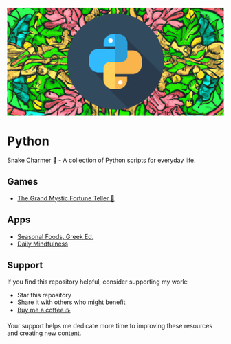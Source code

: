 ![](https://github.com/AnastasiosPapalias/Python/blob/main/pythonbannergit.png)

# Python

Snake Charmer 🐍 - A collection of Python scripts for everyday life.

## Games
 - [The Grand Mystic Fortune Teller 🔮](https://github.com/AnastasiosPapalias/Python/blob/main/fortuneteller.py)

## Apps
 - [Seasonal Foods, Greek Ed.](https://github.com/AnastasiosPapalias/Python/blob/main/epohika.py)
 - [Daily Mindfulness](https://github.com/AnastasiosPapalias/Python/blob/main/dailymindfulness/dailymindfulness.py)

## Support

If you find this repository helpful, consider supporting my work:

- Star this repository
- Share it with others who might benefit
- [Buy me a coffee ☕](https://buymeacoffee.com/tasospapalias)

Your support helps me dedicate more time to improving these resources and creating new content.
